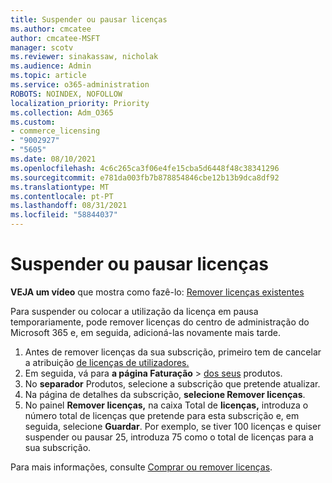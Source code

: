 ```yaml
---
title: Suspender ou pausar licenças
ms.author: cmcatee
author: cmcatee-MSFT
manager: scotv
ms.reviewer: sinakassaw, nicholak
ms.audience: Admin
ms.topic: article
ms.service: o365-administration
ROBOTS: NOINDEX, NOFOLLOW
localization_priority: Priority
ms.collection: Adm_O365
ms.custom:
- commerce_licensing
- "9002927"
- "5605"
ms.date: 08/10/2021
ms.openlocfilehash: 4c6c265ca3f06e4fe15cba5d6448f48c38341296
ms.sourcegitcommit: e781da003fb7b878854846cbe12b13b9dca8df92
ms.translationtype: MT
ms.contentlocale: pt-PT
ms.lasthandoff: 08/31/2021
ms.locfileid: "58844037"
---
```

# <a name="suspend-or-pause-licenses"></a>Suspender ou pausar licenças

**VEJA um vídeo** que mostra como fazê-lo: [Remover licenças existentes](https://go.microsoft.com/fwlink/p/?linkid=2154938)

Para suspender ou colocar a utilização da licença em pausa temporariamente, pode remover licenças do centro de administração do Microsoft 365 e, em seguida, adicioná-las novamente mais tarde.

1. Antes de remover licenças da sua subscrição, primeiro tem de cancelar a atribuição [de licenças de utilizadores.](https://docs.microsoft.com/microsoft-365/admin/manage/remove-licenses-from-users)
2. Em seguida, vá para **a página Faturação**  >  [dos seus](https://go.microsoft.com/fwlink/p/?linkid=842054) produtos.
3. No **separador** Produtos, selecione a subscrição que pretende atualizar.
4. Na página de detalhes da subscrição, **selecione Remover licenças**.
5. No painel **Remover licenças,** na caixa Total de **licenças,** introduza o número total de licenças que pretende para esta subscrição e, em seguida, selecione **Guardar**. Por exemplo, se tiver 100 licenças e quiser suspender ou pausar 25, introduza 75 como o total de licenças para a sua subscrição.

Para mais informações, consulte [Comprar ou remover licenças](https://docs.microsoft.com/microsoft-365/commerce/licenses/buy-licenses).